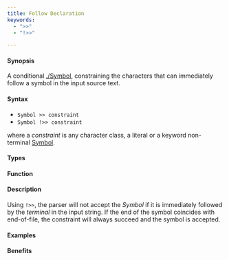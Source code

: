 ```yaml
---
title: Follow Declaration
keywords:
  - ">>"
  - "!>>"

---
```


#### Synopsis

A conditional [./Symbol](/docs//Rascal/Declarations/SyntaxDefinition/Symbol), constraining the characters that can immediately follow a symbol in the input source text.

#### Syntax

*  `Symbol >> constraint` 
*  `Symbol !>> constraint`


where a _constraint_ is any character class, a literal or a keyword non-terminal [Symbol](/docs//Rascal/Declarations/SyntaxDefinition/Symbol).

#### Types

#### Function

#### Description

Using `!>>`, the parser will not accept the _Symbol_ if it is immediately followed by the _terminal_ in the input string. If the end of the symbol coincides with end-of-file, the constraint will always succeed and the symbol is accepted.

#### Examples

#### Benefits


